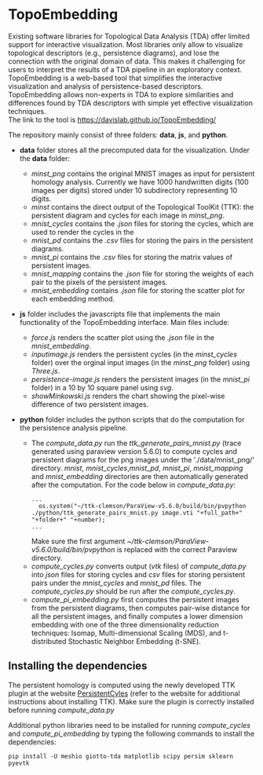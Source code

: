 # TopoEmbedding
Existing software libraries for Topological Data Analysis (TDA) offer limited support for interactive visualization. Most libraries only allow to visualize topological descriptors (e.g., persistence diagrams), and lose the connection with the original domain of data. This makes it challenging for users to interpret the results of a TDA pipeline in an exploratory context. TopoEmbedding is a web-based tool that simplifies the interactive visualization and analysis of persistence-based descriptors. TopoEmbedding allows non-experts in TDA to explore similarities and differences found by TDA descriptors with simple yet effective visualization techniques.  
The link to the tool is https://davislab.github.io/TopoEmbedding/

The repository mainly consist of three folders: **data**, **js**, and **python**.

- **data** folder stores all the precomputed data for the visualization. Under the **data** folder:
   - *minst_png* contains the original MNIST images as input for persistent homology analysis. Currently we have 1000 handwritten digits (100 images per digits) stored under 10 subdirectory representing 10 digits.
   - *minst* contains the direct output of the Topological ToolKit (TTK): the persistent diagram and cycles for each image in *minst_png*.
   - *mnist_cycles* contains the *.json* files for storing the cycles, which are used to render the cycles in the 
   - *mnist_pd* contains the *.csv* files for storing the pairs in the persistent diagrams.
   - *mnist_pi* contains the *.csv* files for storing the matrix values of persistent images.
   - *mnist_mapping* contains the *.json* file for storing the weights of each pair to the pixels of the persistent images.
   - *mnist_embedding* contains *.json* file for storing the scatter plot for each embedding method.

- **js** folder includes the javascripts file that implements the main functionality of the TopoEmbedding interface. Main files include:
   - *force.js* renders the scatter plot using the *.json* file in the *mnist_embedding*.
   - *inputimage.js* renders the persistent cycles (in the *minst_cycles* folder) over the orginal input images (in the *minst_png* folder) using *Three.js*.
   - *persistence-image.js* renders the persistent images (in the *mnist_pi* folder) in a 10 by 10 square panel using *svg*.
   - *showMinkowski.js* renders the chart showing the pixel-wise difference of two persistent images.

- **python** folder includes the python scripts that do the computation for the persistence analysis pipeline.
  - The *compute_data.py* run the *ttk_generate_pairs_mnist.py*  (trace generated using paraview version 5.6.0) to compute cycles and persistent diagrams for the png images under the './data/mnist_png/' directory. *mnist*, *mnist_cycles*,*mnist_pd*, *mnist_pi*, *mnist_mapping* and *mnist_embedding* directories are then automatically generated after the computation. For the code below in *compute_data.py*:
    ```
    ...
      os.system("~/ttk-clemson/ParaView-v5.6.0/build/bin/pvpython ./python/ttk_generate_pairs_mnist.py image.vti "+full_path+" "+folder+" "+number);
    ...
    ```
    Make sure the first argument *~/ttk-clemson/ParaView-v5.6.0/build/bin/pvpython* is replaced with the correct Paraview directory.
  - *compute_cycles.py* converts output (*vtk* files) of *compute_data.py* into *json* files for storing cycles and *csv* files for storing persistent pairs under the *mnist_cycles* and *mnist_pd* files. The *compute_cycles.py* should be run after the *compute_cycles.py*. 
  - *compute_pi_embedding.py* first computes the persistent images from the persistent diagrams, then computes pair-wise distance for all the persistent images, and finally computes a lower dimension embedding with one of the three dimensionality reduction techniques: Isomap, Multi-dimensional Scaling (MDS), and t-distributed Stochastic Neighbor Embedding (t-SNE).

## Installing the dependencies

The persistent homology is computed using the newly developed TTK plugin at the website [PersistentCyles](https://github.com/IuricichF/PersistenceCycles) (refer to the website for additional instructions about installing TTK). Make sure the plugin is correctly installed before running *compute_data.py*

Additional python libraries need to be installed for running *compute_cycles* and *compute_pi_embedding* by typing the following commands to install the dependencies:

```
pip install -U meshio giotto-tda matplotlib scipy persim sklearn pyevtk

```




